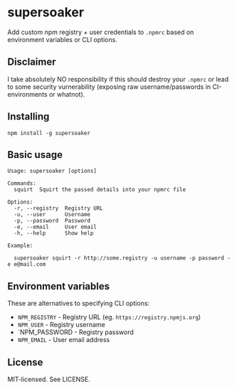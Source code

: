 # supersoaker

Add custom npm registry + user credentials to `.npmrc` based on environment variables or CLI options.

## Disclaimer

I take absolutely NO responsibility if this should destroy your `.npmrc` or lead to some security vurnerability (exposing raw username/passwords in CI-environments or whatnot).

## Installing

```
npm install -g supersoaker
```

## Basic usage

```
Usage: supersoaker [options]

Commands:
  squirt  Squirt the passed details into your npmrc file

Options:
  -r, --registry  Registry URL
  -u, --user      Username
  -p, --password  Password
  -e, --email     User email
  -h, --help      Show help

Example:

  supersoaker squirt -r http://some.registry -u username -p password -e e@mail.com

```

## Environment variables

These are alternatives to specifying CLI options:

* `NPM_REGISTRY` - Registry URL (eg. `https://registry.npmjs.org`)
* `NPM_USER`     - Registry username
* `NPM_PASSWORD  - Registry password
* `NPM_EMAIL`    - User email address

## License

MIT-licensed. See LICENSE.
